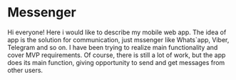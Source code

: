 # Messenger

Hi everyone!
Here i would like to describe my mobile web app. 
The idea of app is the solution for communication, just mssenger like Whats`app, Viber, Telegram and so on. 
I have been trying to realize main functionality and cover MVP requirements.
Of course, there is still a lot of work, but the app does its main function, 
giving opportunity to send and get messages from other users.
